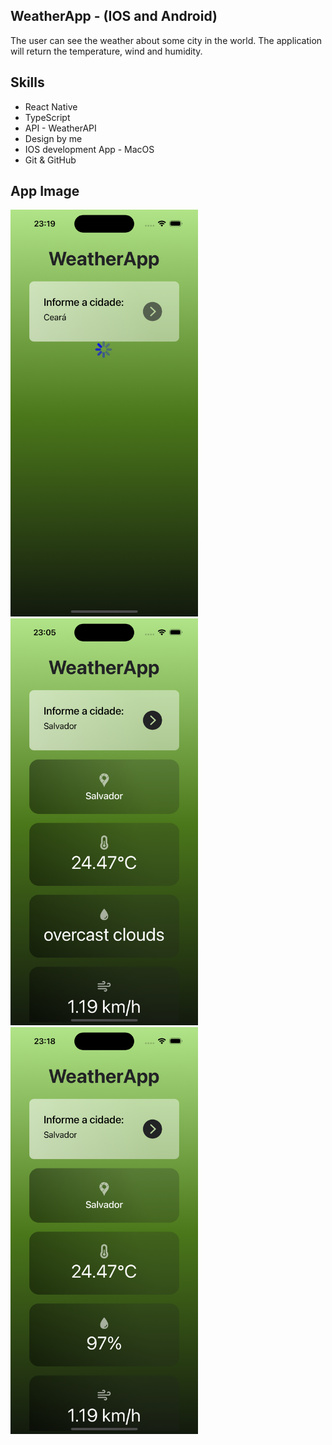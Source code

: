 ## WeatherApp - (IOS and Android)
The user can see the weather about some city in the world. The application will return the temperature, wind and humidity.

## Skills
- React Native
- TypeScript
- API - WeatherAPI
- Design by me
- IOS development App - MacOS
- Git & GitHub

## App Image
<img width="300" alt="iPhone 15 - Pro App Trip" src="https://raw.githubusercontent.com/herbertribeiro19/WeatherApp/master/assets/images/simulator_screenshot_AF75FB2C-1C48-4889-8382-F2C7E0384850.png">
<img width="300" alt="iPhone 15 - Pro App Trip" src="https://raw.githubusercontent.com/herbertribeiro19/WeatherApp/master/assets/images/Simulator%20Screenshot%20-%20iPhone%2015%20Pro%20-%202024-06-14%20at%2023.05.54.png">
<img width="300" alt="iPhone 15 - Pro App Trip" src="https://raw.githubusercontent.com/herbertribeiro19/WeatherApp/master/assets/images/Simulator%20Screenshot%20-%20iPhone%2015%20Pro%20-%202024-06-14%20at%2023.18.26.png">
